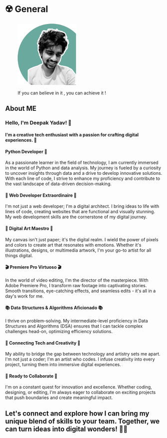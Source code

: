 # ☢️ General

<figure><img src=".gitbook/assets/Photo-Photoroom.png" alt="" width="188"><figcaption><p>If you can believe in it , you can achieve it !</p></figcaption></figure>

## About ME

### Hello, I'm Deepak Yadav! 👋

#### I'm a creative tech enthusiast with a passion for crafting digital experiences. 🌟

#### Python Developer 🐍

As a passionate learner in the field of technology, I am currently immersed in the world of Python and data analysis. My journey is fueled by a curiosity to uncover insights through data and a drive to develop innovative solutions. With each line of code, I strive to enhance my proficiency and contribute to the vast landscape of data-driven decision-making.

#### 💼 Web Developer Extraordinaire 💼

I'm not just a web developer; I'm a digital architect. I bring ideas to life with lines of code, creating websites that are functional and visually stunning. My web development skills are the cornerstone of my digital journey.

#### 🎨 Digital Art Maestro 🎨

My canvas isn't just paper; it's the digital realm. I wield the power of pixels and colors to create art that resonates with emotions. Whether it's illustrations, designs, or multimedia artwork, I'm your go-to artist for all things digital.

#### 🎬 Premiere Pro Virtuoso 🎬

In the world of video editing, I'm the director of the masterpiece. With Adobe Premiere Pro, I transform raw footage into captivating stories. Smooth transitions, eye-catching effects, and seamless edits - it's all in a day's work for me.

#### 📚 Data Structures & Algorithms Aficionado 📚

I thrive on problem-solving. My intermediate-level proficiency in Data Structures and Algorithms (DSA) ensures that I can tackle complex challenges head-on, optimizing efficiency solutions.

#### 🌟 Connecting Tech and Creativity 🌟

My ability to bridge the gap between technology and artistry sets me apart. I'm not just a coder; I'm an artist who codes. I infuse creativity into every project, turning them into immersive digital experiences.

#### 🚀 Ready to Collaborate 🚀

I'm on a constant quest for innovation and excellence. Whether coding, designing, or editing, I'm always eager to collaborate on exciting projects that push boundaries and create meaningful impact.

## Let's connect and explore how I can bring my unique blend of skills to your team. Together, we can turn ideas into digital wonders! 🚀✨
